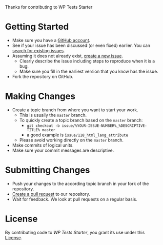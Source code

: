 Thanks for contributing to WP Tests Starter

# Getting Started
* Make sure you have a [GitHub account](https://github.com/signup/free).
* See if your issue has been discussed (or even fixed) earlier. You can [search for existing issues](https://github.com/inpsyde/WP-Tests-Starter/issues?utf8=%E2%9C%93&q=is%3Aissue).
* Assuming it does not already exist, [create a new issue](https://github.com/inpsyde/WP-Tests-Starter/issues/new).
	* Clearly describe the issue including steps to reproduce when it is a bug.
	* Make sure you fill in the earliest version that you know has the issue.
* Fork the repository on GitHub.

# Making Changes
* Create a topic branch from where you want to start your work.
	* This is usually the `master` branch.
	* To quickly create a topic branch based on the `master` branch:
	    * `git checkout -b issue/%YOUR-ISSUE-NUMBER%_%DESCRIPTIVE-TITLE% master`
	    * a good example is `issue/118_html_lang_attribute`
	* Please avoid working directly on the `master` branch.
* Make commits of logical units.
* Make sure your commit messages are descriptive.

# Submitting Changes
* Push your changes to the according topic branch in your fork of the repository.
* [Create a pull request](https://github.com/inpsyde/WP-Tests-Starter/compare) to our repository.
* Wait for feedback. We look at pull requests on a regular basis.

# License
By contributing code to _WP Tests Starter_, you grant its use under this [License](LICENSE).
